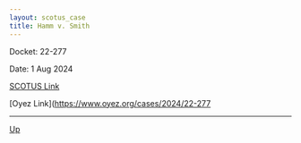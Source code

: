 ```yaml
---
layout: scotus_case
title: Hamm v. Smith
---
```


Docket: 22-277

Date: 1 Aug 2024

[SCOTUS Link](https://www.supremecourt.gov/opinions/23pdf/603us1r58_8mj9.pdf)

[Oyez Link](https://www.oyez.org/cases/2024/22-277

---

[Up](./README.md)